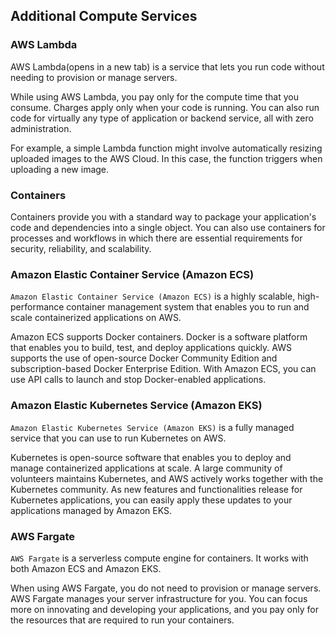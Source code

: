 ## Additional Compute Services

### AWS Lambda

AWS Lambda(opens in a new tab) is a service that lets you run code without needing to provision or manage servers.

While using AWS Lambda, you pay only for the compute time that you consume. Charges apply only when your code is running. You can also run code for virtually any type of application or backend service, all with zero administration.

For example, a simple Lambda function might involve automatically resizing uploaded images to the AWS Cloud. In this case, the function triggers when uploading a new image.

### Containers

Containers provide you with a standard way to package your application's code and dependencies into a single object. You can also use containers for processes and workflows in which there are essential requirements for security, reliability, and scalability.

### Amazon Elastic Container Service (Amazon ECS)

`Amazon Elastic Container Service (Amazon ECS)` is a highly scalable, high-performance container management system that enables you to run and scale containerized applications on AWS.

Amazon ECS supports Docker containers. Docker is a software platform that enables you to build, test, and deploy applications quickly. AWS supports the use of open-source Docker Community Edition and subscription-based Docker Enterprise Edition. With Amazon ECS, you can use API calls to launch and stop Docker-enabled applications.

### Amazon Elastic Kubernetes Service (Amazon EKS)

`Amazon Elastic Kubernetes Service (Amazon EKS)` is a fully managed service that you can use to run Kubernetes on AWS.

Kubernetes is open-source software that enables you to deploy and manage containerized applications at scale. A large community of volunteers maintains Kubernetes, and AWS actively works together with the Kubernetes community. As new features and functionalities release for Kubernetes applications, you can easily apply these updates to your applications managed by Amazon EKS.

### AWS Fargate

`AWS Fargate` is a serverless compute engine for containers. It works with both Amazon ECS and Amazon EKS.

When using AWS Fargate, you do not need to provision or manage servers. AWS Fargate manages your server infrastructure for you. You can focus more on innovating and developing your applications, and you pay only for the resources that are required to run your containers.
